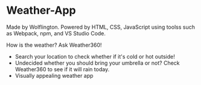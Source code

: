 # Weather-App

Made by Wolflington. Powered by HTML, CSS, JavaScript using toolss such as Webpack, npm, and VS Studio Code.

How is the weather? Ask Weather360! 
- Search your location to check whether if it's cold or hot outside!
- Undecided whether you should bring your umbrella or not? Check Weather360 to see if it will rain today.
- Visually appealing weather app

